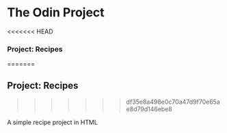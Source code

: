 # The Odin Project
<<<<<<< HEAD

### Project: Recipes
=======
## Project: Recipes
>>>>>>> df35e8a498e0c70a47d9f70e65ae8d79d146ebe8

A simple recipe project in HTML
